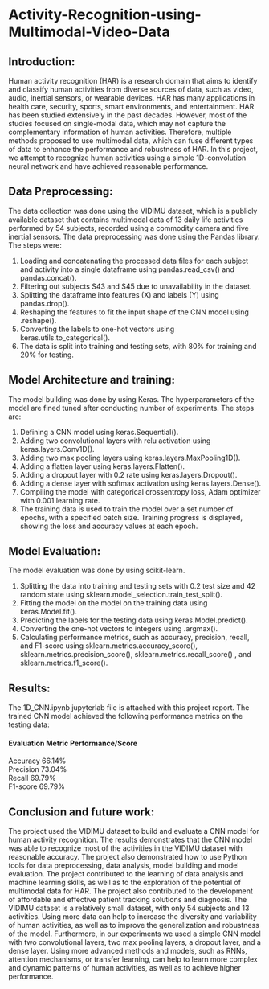# Activity-Recognition-using-Multimodal-Video-Data

## Introduction: <br />
Human activity recognition (HAR) is a research domain that aims to identify and classify human activities from diverse sources of data, such as video, audio, inertial sensors, or wearable devices. HAR has many applications in health care, security, sports, smart environments, and entertainment. HAR has been studied extensively in the past decades. However, most of the studies focused on single-modal data, which may not capture the complementary information of human activities. Therefore, multiple methods proposed to use multimodal data, which can fuse different types of data to enhance the performance and robustness of HAR. In this project, we attempt to recognize human activities using a simple 1D-convolution neural network and have achieved reasonable performance.

## Data Preprocessing:
The data collection was done using the VIDIMU dataset, which is a publicly available dataset that contains multimodal data of 13 daily life activities performed by 54 subjects, recorded using a commodity camera and five inertial sensors.
The data preprocessing was done using the Pandas library. The steps were:
1.	Loading and concatenating the processed data files for each subject and activity into a single dataframe using pandas.read_csv() and pandas.concat().
2.	Filtering out subjects S43 and S45 due to unavailability in the dataset.
3.	Splitting the dataframe into features (X) and labels (Y) using pandas.drop().
4.	Reshaping the features to fit the input shape of the CNN model using .reshape().
5.	Converting the labels to one-hot vectors using keras.utils.to_categorical().
6.	The data is split into training and testing sets, with 80% for training and 20% for testing.

## Model Architecture and training:
The model building was done by using Keras. The hyperparameters of the model are fined tuned after conducting number of experiments. The steps are:
1.	Defining a CNN model using keras.Sequential().
2.	Adding two convolutional layers with relu activation using keras.layers.Conv1D().
3.	Adding two max pooling layers using keras.layers.MaxPooling1D().
4.	Adding a flatten layer using keras.layers.Flatten().
5.	Adding a dropout layer with 0.2 rate using keras.layers.Dropout().
6.	Adding a dense layer with softmax activation using keras.layers.Dense().
7.	Compiling the model with categorical crossentropy loss, Adam optimizer with 0.001 learning rate.
8.	The training data is used to train the model over a set number of epochs, with a specified batch size. Training progress is displayed, showing the loss and accuracy values at each epoch.

## Model Evaluation:
The model evaluation was done by using scikit-learn.
1.	Splitting the data into training and testing sets with 0.2 test size and 42 random state using sklearn.model_selection.train_test_split().
2.	Fitting the model on the model on the training data using keras.Model.fit().
3.	Predicting the labels for the testing data using keras.Model.predict().
4.	Converting the one-hot vectors to integers using .argmax().
5.	Calculating performance metrics, such as accuracy, precision, recall, and F1-score using sklearn.metrics.accuracy_score(), sklearn.metrics.precision_score(), sklearn.metrics.recall_score() , and sklearn.metrics.f1_score().

## Results:
The 1D_CNN.ipynb jupyterlab file is attached with this project report. The trained CNN model achieved the following performance metrics on the testing data:

#### Evaluation Metric	Performance/Score
Accuracy	66.14% <br />
Precision	73.04% <br />
Recall	69.79% <br />
F1-score	69.79%

## Conclusion and future work:
The project used the VIDIMU dataset to build and evaluate a CNN model for human activity recognition. The results demonstrates that the CNN model was able to recognize most of the activities in the VIDIMU dataset with reasonable accuracy. The project also demonstrated how to use Python tools for data preprocessing, data analysis, model building and model evaluation. The project contributed to the learning of data analysis and machine learning skills, as well as to the exploration of the potential of multimodal data for HAR. The project also contributed to the development of affordable and effective patient tracking solutions and diagnosis.
The VIDIMU dataset is a relatively small dataset, with only 54 subjects and 13 activities. Using more data can help to increase the diversity and variability of human activities, as well as to improve the generalization and robustness of the model. Furthermore, in our experiments we used a simple CNN model with two convolutional layers, two max pooling layers, a dropout layer, and a dense layer. Using more advanced methods and models, such as RNNs, attention mechanisms, or transfer learning, can help to learn more complex and dynamic patterns of human activities, as well as to achieve higher performance.

